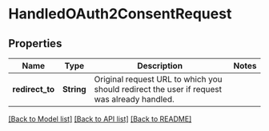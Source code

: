 # HandledOAuth2ConsentRequest

## Properties

Name | Type | Description | Notes
------------ | ------------- | ------------- | -------------
**redirect_to** | **String** | Original request URL to which you should redirect the user if request was already handled. | 

[[Back to Model list]](../README.md#documentation-for-models) [[Back to API list]](../README.md#documentation-for-api-endpoints) [[Back to README]](../README.md)


